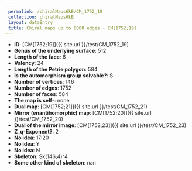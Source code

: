 ```yaml
--- 
 permalink: /chiralMaps6kE/CM_1752_19 
 collection: chiralMaps6kE
 layout: dataEntry
 title: Chiral maps up to 6000 edges - CM[1752;19]
---
```


- **ID**: [CM[1752;19]]({{ site.url }}/test/CM_1752_19)
- **Genus of the underlying surface**: 512
- **Length of the face**: 6
- **Valency**: 24
- **Length of the Petrie polygon**: 584
- **Is the automorphism group solvable?**: S
- **Number of vertices**: 146
- **Number of edges**: 1752
- **Number of faces**: 584
- **The map is self-**: none
- **Dual map**: [CM[1752;21]]({{ site.url }}/test/CM_1752_21)
- **Mirror (enantihomorphic) map**: [CM[1752;20]]({{ site.url }}/test/CM_1752_20)
- **Dual of the mirror image**: [CM[1752;23]]({{ site.url }}/test/CM_1752_23)
- **Z_q-Exponent?**: 2
- **No idea**:  17:20
- **No idea**: Y
- **No idea**: N
- **Skeleton**: Sk(146;4)^4
- **Some other kind of skeleton**: nan
